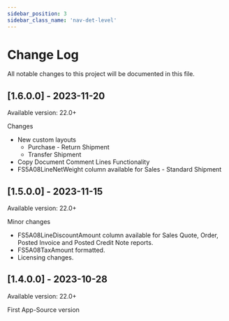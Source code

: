 ```yaml
---
sidebar_position: 3
sidebar_class_name: 'nav-det-level'
---
```


# Change Log
All notable changes to this project will be documented in this file.
 
## [1.6.0.0] - 2023-11-20
  
Available version: 22.0+

Changes
- New custom layouts
  - Purchase - Return Shipment
  - Transfer Shipment
- Copy Document Comment Lines Functionality
- FS5A08LineNetWeight column available for Sales - Standard Shipment

## [1.5.0.0] - 2023-11-15
  
Available version: 22.0+

Minor changes
- FS5A08LineDiscountAmount column available for Sales Quote, Order, Posted Invoice and Posted Credit Note reports.
- FS5A08TaxAmount formatted.
- Licensing changes.

## [1.4.0.0] - 2023-10-28
  
Available version: 22.0+

First App-Source version

<!--  
### Added
 
### Changed
  
- [PROJECTNAME-ZZZZ](http://tickets.projectname.com/browse/PROJECTNAME-ZZZZ)
  PATCH Drupal.org is now used for composer.
 
### Fixed
 
- [PROJECTNAME-TTTT](http://tickets.projectname.com/browse/PROJECTNAME-TTTT)
  PATCH Add logic to runsheet teaser delete to delete corresponding
  schedule cards.
-->